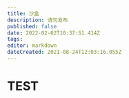 ```yaml
---
title: 沙盒
description: 请勿发布
published: false
date: 2022-02-02T10:37:51.414Z
tags: 
editor: markdown
dateCreated: 2021-08-24T12:03:16.055Z
---
```


# TEST

<meting-js
        name="THE BREACH"
        artist="STARSET"
        url="https://music.163.com/song/media/outer/url?id=1888810383.mp3"
        cover="https://scdn.thestarsetsociety.cn/GeneralMedia/Muscvr/starset/horizons.webp"
        fixed="false">
	<pre hidden>
		[00:00.176] Follow me
        [00:02.606] Follow me now once more into the breach
        [00:09.300] Can you see?
        [00:11.487] Can you see how this is the way to destiny?
        [00:36.504] Am I alive?
        [00:40.764] Am I pretending?
        [00:45.138] You said I could fly
        [00:48.963] So go on, then
        [00:53.339] Fill my eyes with fire
        [00:57.766] I’m a sleeper awakened
        [01:02.275] I set my sails with desire
        [01:06.555] And drift to the edge where the fate ends
        [01:10.806] Where fate ends
        [01:12.776] Follow me
        [01:14.884] Follow me now once more into the breach
        [01:21.675] Can you see?
        [01:23.944] Can you see how this is the way to destiny?
        [01:30.594] Crystalized
        [01:33.909] Under the weight of the nothingness
        [01:39.723] Crucified
        [01:43.149] By the end
        [01:46.579] I am losing the way I want to be
        [01:51.476] But we wander the wilderness in violence
        [01:57.680] I just want to be home with the light again
        [02:04.423] Take me home
        [02:07.019] Follow me
        [02:09.254] Follow me now once more into the breach
        [02:15.977] Can you see?
        [02:18.218] Can you see how this is the way to destiny?
        [02:24.947] Follow me
        [02:27.356] Follow me now once more into the breach
        [02:34.146] Can you see?
        [02:36.378] Can you see how this is the way to destiny?
        [03:21.554] Follow me
        [03:23.973] Follow me now once more into the breach
        [03:30.768] Can you see?
        [03:32.983] Can you see how this is the way to destiny?
        [03:39.925] Follow me
        [03:42.034] Follow me now once more into the breach
        [03:48.935] Can you see?
        [03:51.059] Can you see how this is the way to destiny?
	</pre>
</meting-js>

